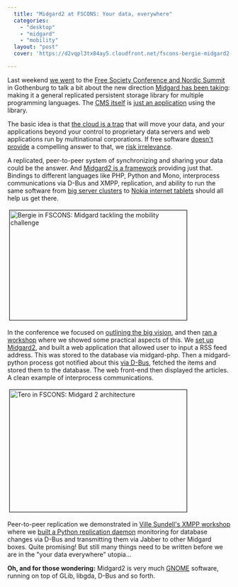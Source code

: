 ```yaml
---
  title: "Midgard2 at FSCONS: Your data, everywhere"
  categories: 
    - "desktop"
    - "midgard"
    - "mobility"
  layout: "post"
  cover: 'https://d2vqpl3tx84ay5.cloudfront.net/fscons-bergie-midgard2-mobility-tm.jpg'

---
```

<p>
Last weekend <a href="http://bergie.iki.fi/blog/learn_more_about_midgard_in_fscons/">we went</a> to the <a href="http://fscons.org/">Free Society Conference and Nordic Summit</a> in Gothenburg to talk a bit about the new direction <a href="http://bergie.iki.fi/blog/midgard_2-more_than_just_php-more_than_just_cms/">Midgard has been taking</a>: making it a general replicated persistent storage library for multiple programming languages. The <a href="http://www.midgard-project.org/midgard/8.09/">CMS itself</a> is <a href="http://bergie.iki.fi/blog/some_plans_for_midcom_3/">just an application</a> using the library.
</p><p>
The basic idea is that <a href="http://www.guardian.co.uk/technology/2008/sep/29/cloud.computing.richard.stallman">the cloud is a trap</a> that will move your data, and your applications beyond your control to proprietary data servers and web applications run by multinational corporations. If free software <a href="http://itmanagement.earthweb.com/osrc/article.php/3760206/Free+and+Open+Source+Software+vs.+Cloud+Computing.htm">doesn't provide</a> a compelling answer to that, we <a href="http://blogs.eweek.com/brooks/content/open_vs_closed_in_the_cloud.html">risk irrelevance</a>.
</p><p>
A replicated, peer-to-peer system of synchronizing and sharing your data could be the answer. And <a href="http://blogs.nemein.com/people/piotras/view/midgard2---flexibility-rocks.html">Midgard2 is a framework</a> providing just that. Bindings to different languages like PHP, Python and Mono, interprocess communications via D-Bus and XMPP, replication, and ability to run the same software from <a href="http://www.cmswatch.com/Trends/163-Midgard-in-Action">big server clusters</a> to <a href="http://bergie.iki.fi/blog/maemo_and_midgard_go_well_together/">Nokia internet tablets</a> should all help us get there.
</p><p>
<a href="https://d2vqpl3tx84ay5.cloudfront.net/fscons-bergie-midgard2-mobility.JPG"><img src="https://d2vqpl3tx84ay5.cloudfront.net/fscons-bergie-midgard2-mobility-tm.jpg" height="247" width="400" border="1" hspace="4" vspace="4" alt="Bergie in FSCONS: Midgard tackling the mobility challenge" title="Bergie in FSCONS: Midgard tackling the mobility challenge" /></a>
</p><p>
In the conference we focused on <a href="http://www.slideshare.net/bergie/midgard-2-the-cloud-you-can-control-presentation/">outlining the big vision</a>, and then <a href="http://teroheikkinen.iki.fi/blog/view/midgard_workshop_at_fscons.html">ran a workshop</a> where we showed some practical aspects of this. We <a href="http://teroheikkinen.iki.fi/blog/view/some_documentation_about_installing_midgard_2.html">set up Midgard2</a>, and built a web application that allowed user to input a RSS feed address. This was stored to the database via midgard-php. Then a midgard-python process got notified about this <a href="http://bergie.iki.fi/blog/interprocess_communications_in_midgard-d-bus_comes_to_the_web/">via D-Bus</a>, fetched the items and stored them to the database. The web front-end then displayed the articles. A clean example of interprocess communications.
</p><p>
<a href="https://d2vqpl3tx84ay5.cloudfront.net/fscons-tero-midgard2-architecture.JPG"><img src="https://d2vqpl3tx84ay5.cloudfront.net/fscons-tero-midgard2-architecture-tm.jpg" height="275" width="400" border="1" hspace="4" vspace="4" alt="Tero in FSCONS: Midgard 2 architecture" title="Tero in FSCONS: Midgard 2 architecture" /></a>
</p><p>
Peer-to-peer replication we demonstrated in <a href="http://fscons.org/events/?action=event&amp;id=96">Ville Sundell's XMPP workshop</a> where we <a href="http://teroheikkinen.iki.fi/blog/view/how_midgard_2_talks_between_between_machines.html">built a Python replication daemon</a> monitoring for database changes via D-Bus and transmitting them via Jabber to other Midgard boxes. Quite promising! But still many things need to be written before we are in the "your data everywhere" utopia...
</p><p>
<strong>Oh, and for those wondering:</strong> Midgard2 is very much <a href="http://www.gnome.org/">GNOME</a> software, running on top of GLib, libgda, D-Bus and so forth.
</p>
